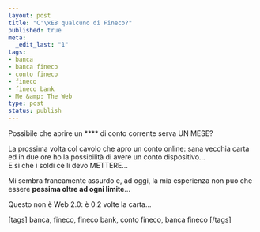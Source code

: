 ```yaml
--- 
layout: post
title: "C'\xE8 qualcuno di Fineco?"
published: true
meta: 
  _edit_last: "1"
tags: 
- banca
- banca fineco
- conto fineco
- fineco
- fineco bank
- Me &amp; The Web
type: post
status: publish
---
```

Possibile che aprire un **** di conto corrente serva UN MESE?  
  
La prossima volta col cavolo che apro un conto online: sana vecchia carta ed in due ore ho la possibilità di avere un conto dispositivo...  
E sì che i soldi ce li devo METTERE...  
  
Mi sembra francamente assurdo e, ad oggi, la mia esperienza non può che essere **pessima oltre ad ogni limite**...  
  
Questo non è Web 2.0: è 0.2 volte la carta...  
  
[tags] banca, fineco, fineco bank, conto fineco, banca fineco [/tags] 
